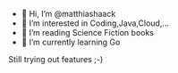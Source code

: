 - 👋 Hi, I’m @matthiashaack
- 👀 I’m interested in Coding,Java,Cloud,...
- 📖 I’m reading Science Fiction books
- 🌱 I’m currently learning Go

Still trying out features ;-)

<!---
- 💞️ I’m looking to collaborate on ...
- 📫 How to reach me ...

matthiashaack/matthiashaack is a ✨ special ✨ repository because its `README.md` (this file) appears on your GitHub profile.
You can click the Preview link to take a look at your changes.
--->
